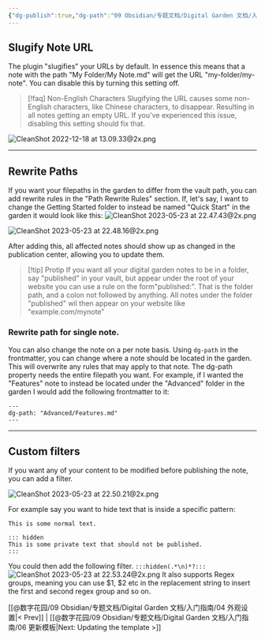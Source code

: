 ```yaml
---
{"dg-publish":true,"dg-path":"09 Obsidian/专题文档/Digital Garden 文档/入门指南/05 其他设置.md","permalink":"/09 Obsidian/专题文档/Digital Garden 文档/入门指南/05 其他设置/","created":"2025-07-30","updated":"2025-07-30"}
---
```



## Slugify Note URL

The plugin "slugifies" your URLs by default. In essence this means that a note with the path "My Folder/My Note.md" will get the URL "my-folder/my-note". 
You can disable this by turning this setting off. 

> [!faq] Non-English Characters
> Slugifying the URL causes some non-English characters, like Chinese characters, to disappear. Resulting in all notes getting an empty URL. If you've experienced this issue, disabling this setting should fix that.

![CleanShot 2022-12-18 at 13.09.33@2x.png](/img/user/img/CleanShot%202022-12-18%20at%2013.09.33@2x.png)

---

## Rewrite Paths

If you want your filepaths in the garden to differ from the vault path, you can add rewrite rules in the "Path Rewrite Rules" section. If, let's say, I want to change the Getting Started folder to instead be named "Quick Start" in the garden it would look like this:
![CleanShot 2023-05-23 at 22.47.43@2x.png](/img/user/img/CleanShot%202023-05-23%20at%2022.47.43@2x.png)

![CleanShot 2023-05-23 at 22.48.16@2x.png](/img/user/img/CleanShot%202023-05-23%20at%2022.48.16@2x.png)

After adding this, all affected notes should show up as changed in the publication center, allowing you to update them. 

> [!tip] Protip
> If you want all your digital garden notes to be in a folder, say "published" in your vault, but appear under the root of your website you can use a rule on the form"published:". That is the folder path, and a colon not followed by anything. All notes under the folder "published" wil then appear on your website like "example.com/mynote" 

### Rewrite path for single note.

You can also change the note on a per note basis. Using `dg-path` in the frontmatter, you can change where a note should be located in the garden. This will overwrite any rules that may apply to that note. 
The dg-path property needs the entire filepath you want. For example, if I wanted the "Features" note to instead be located under the "Advanced" folder in the garden I would add the following frontmatter to it:

```
---
dg-path: "Advanced/Features.md"
---
```

---

## Custom filters

If you want any of your content to be modified before publishing the note, you can add a filter.

![CleanShot 2023-05-23 at 22.50.21@2x.png](/img/user/img/CleanShot%202023-05-23%20at%2022.50.21@2x.png)

For example say you want to hide text that is inside a specific pattern:

```
This is some normal text.

::: hidden
This is some private text that should not be published.
:::
```

You could then add the following filter.
`:::hidden(.*\n)*?:::`
![CleanShot 2023-05-23 at 22.53.24@2x.png](/img/user/img/CleanShot%202023-05-23%20at%2022.53.24@2x.png)
It also supports Regex groups, meaning you can use $1, $2 etc in the replacement string to insert the first and second regex group and so on. 

 [[@数字花园/09 Obsidian/专题文档/Digital Garden 文档/入门指南/04 外观设置\|< Prev]] | [[@数字花园/09 Obsidian/专题文档/Digital Garden 文档/入门指南/06 更新模板\|Next: Updating the template >]]